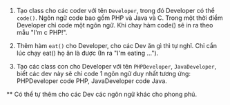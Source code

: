1. Tạo class cho các coder với tên `Developer`, trong đó Developer có thể `code()`. Ngôn ngữ code bao gồm PHP và Java và C. Trong một thời điểm Developer chỉ code một ngôn ngữ. Khi chay hàm code() sẽ in ra theo mẫu "I'm c PHP!".

2. Thêm hàm `eat()` cho Developer, cho các Dev ăn gì thì tự nghĩ. Chỉ cần lúc chạy eat() họ ăn là được (In ra "I'm eating ...").

3. Tạo các class con cho Developer với tên `PHPDeveloper`, `JavaDeveloper`, biết các dev này sẽ chỉ code 1 ngôn ngữ duy nhất tương ứng: PHPDeveloper code PHP, JavaDeveloper code Java.

** Có thể tự thêm cho các Dev các ngôn ngữ khác cho phong phú.
